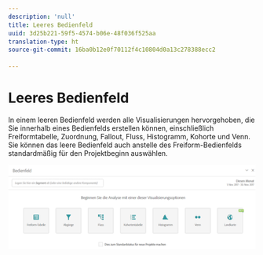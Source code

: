 ```yaml
---
description: 'null'
title: Leeres Bedienfeld
uuid: 3d25b221-59f5-4574-b06e-48f036f525aa
translation-type: ht
source-git-commit: 16ba0b12e0f70112f4c10804d0a13c278388ecc2

---
```



# Leeres Bedienfeld

In einem leeren Bedienfeld werden alle Visualisierungen hervorgehoben, die Sie innerhalb eines Bedienfelds erstellen können, einschließlich Freiformtabelle, Zuordnung, Fallout, Fluss, Histogramm, Kohorte und Venn. Sie können das leere Bedienfeld auch anstelle des Freiform-Bedienfelds standardmäßig für den Projektbeginn auswählen.

![](assets/blank_panel.png)


